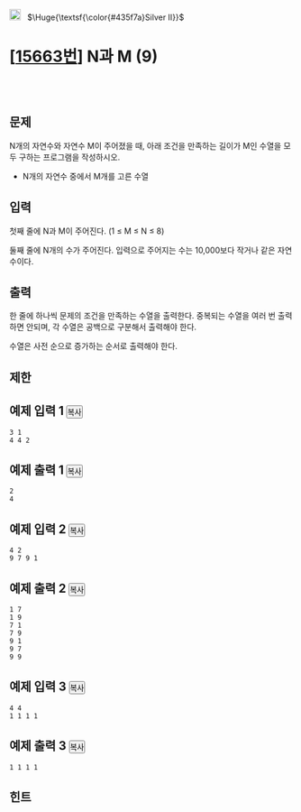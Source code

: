<img src = 'https://d2gd6pc034wcta.cloudfront.net/tier/9.svg' style="width: 20px"> &nbsp; $\Huge{\textsf{\color{#435f7a}Silver Ⅱ}}$
<br>
<h1>[<a href='https://www.acmicpc.net/problem/15663'>15663번</a>] N과 M (9)</h1>
<br>
<br>

<div class="headline">
<h2>문제</h2>
</div>
<div id="problem_description" class="problem-text">
<p>N개의 자연수와 자연수 M이 주어졌을 때, 아래 조건을 만족하는 길이가 M인 수열을 모두 구하는 프로그램을 작성하시오.</p>
<ul>
<li>N개의 자연수 중에서 M개를 고른 수열</li>
</ul>
</div>

<div class="headline">
<h2>입력</h2>
</div>
<div id="problem_input" class="problem-text">
<p>첫째 줄에 N과 M이 주어진다. (1 ≤ M ≤ N ≤ 8)</p>
<p>둘째 줄에 N개의 수가 주어진다. 입력으로 주어지는 수는 10,000보다 작거나 같은 자연수이다.</p>
</div>

<div class="headline">
<h2>출력</h2>
</div>
<div id="problem_output" class="problem-text">
<p>한 줄에 하나씩 문제의 조건을 만족하는 수열을 출력한다. 중복되는 수열을 여러 번 출력하면 안되며, 각 수열은 공백으로 구분해서 출력해야 한다.</p>
<p>수열은 사전 순으로 증가하는 순서로 출력해야 한다.</p>
</div>

<div class="headline">
<h2>제한</h2>
</div>
<div id="problem_limit" class="problem-text">
</div>

<div class="headline">
<h2>예제 입력 1
<button type="button" class="btn btn-link copy-button" style="padding: 0px;" data-clipboard-target="#sample-input-1">복사</button>
</h2>
</div>

```
3 1
4 4 2

```

<div class="headline">
<h2>예제 출력 1
<button type="button" class="btn btn-link copy-button" style="padding: 0px;" data-clipboard-target="#sample-output-1">복사</button>
</h2>
</div>

```
2
4

```

<div class="headline">
<h2>예제 입력 2
<button type="button" class="btn btn-link copy-button" style="padding: 0px;" data-clipboard-target="#sample-input-2">복사</button>
</h2>
</div>

```
4 2
9 7 9 1

```

<div class="headline">
<h2>예제 출력 2
<button type="button" class="btn btn-link copy-button" style="padding: 0px;" data-clipboard-target="#sample-output-2">복사</button>
</h2>
</div>

```
1 7
1 9
7 1
7 9
9 1
9 7
9 9

```

<div class="headline">
<h2>예제 입력 3
<button type="button" class="btn btn-link copy-button" style="padding: 0px;" data-clipboard-target="#sample-input-3">복사</button>
</h2>
</div>

```
4 4
1 1 1 1

```

<div class="headline">
<h2>예제 출력 3
<button type="button" class="btn btn-link copy-button" style="padding: 0px;" data-clipboard-target="#sample-output-3">복사</button>
</h2>
</div>

```
1 1 1 1

```

<div class="headline">
<h2>힌트</h2>
</div>
<div id="problem_hint" class="problem-text">
</div>

